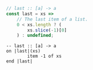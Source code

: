 ```javascript
// last :: [a] -> a
const last = xs => 
    // The last item of a list.
    0 < xs.length ? (
        xs.slice(-1)[0]
    ) : undefined;
```


```applescript
-- last :: [a] -> a
on |last|(xs)
        item -1 of xs
end |last|
```